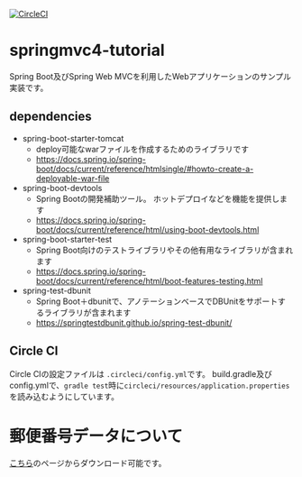 [![CircleCI](https://circleci.com/gh/m-namiki/springmvc4-tutorial/tree/master.svg?style=svg)](https://circleci.com/gh/m-namiki/springmvc4-tutorial/tree/master)

# springmvc4-tutorial

Spring Boot及びSpring Web MVCを利用したWebアプリケーションのサンプル実装です。

## dependencies

* spring-boot-starter-tomcat
	* deploy可能なwarファイルを作成するためのライブラリです
	* https://docs.spring.io/spring-boot/docs/current/reference/htmlsingle/#howto-create-a-deployable-war-file
* spring-boot-devtools
	* Spring Bootの開発補助ツール。 ホットデプロイなどを機能を提供します
	* https://docs.spring.io/spring-boot/docs/current/reference/html/using-boot-devtools.html
* spring-boot-starter-test
	* Spring Boot向けのテストライブラリやその他有用なライブラリが含まれます
	* https://docs.spring.io/spring-boot/docs/current/reference/html/boot-features-testing.html
* spring-test-dbunit
	* Spring Boot＋dbunitで、アノテーションベースでDBUnitをサポートするライブラリが含まれます
	* https://springtestdbunit.github.io/spring-test-dbunit/
	
## Circle CI

Circle CIの設定ファイルは `.circleci/config.yml`です。  build.gradle及びconfig.ymlで、`gradle test`時に`circleci/resources/application.properties`を読み込むようにしています。

# 郵便番号データについて

[こちら](http://www.post.japanpost.jp/zipcode/download.html)のページからダウンロード可能です。